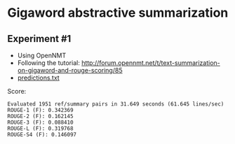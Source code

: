 # Gigaword abstractive summarization

## Experiment #1
* Using OpenNMT
* Following the tutorial: http://forum.opennmt.net/t/text-summarization-on-gigaword-and-rouge-scoring/85
* [predictions.txt](./giga_0_pred.txt)

Score: 
```
Evaluated 1951 ref/summary pairs in 31.649 seconds (61.645 lines/sec)
ROUGE-1 (F): 0.342369
ROUGE-2 (F): 0.162145
ROUGE-3 (F): 0.088410
ROUGE-L (F): 0.319768
ROUGE-S4 (F): 0.146097
```

